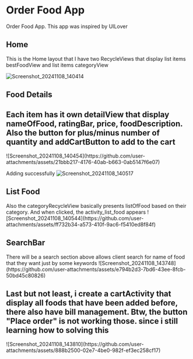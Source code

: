 <h1 allign ="center" >Order Food App</h1>
<p1 allign ="left"> Order Food App. This app was inspired by UILover</p1>

<h2>Home </h2>

 <p1> This is the Home layout that I have two RecycleViews that display list items bestFoodView and list items categoryView </p1>

![Screenshot_20241108_140414](https://github.com/user-attachments/assets/138b5f15-0fbb-457f-96ca-264ee8c989a2)

<h2>Food Details</h2>
<h2> Each item has it own detailView that display nameOfFood, ratingBar, price, foodDescription. Also the button for plus/minus number of quantity
and addCartButton to add to the cart </h2>
![Screenshot_20241108_140454](https://github.com/user-attachments/assets/21bbb217-4176-40ab-b663-0ab5147f6e07) 

<p1>Adding successfully</p1>
![Screenshot_20241108_140517](https://github.com/user-attachments/assets/679c129a-b7ea-43f1-bfe9-6ef92294bb55)

<h2>List Food</h2>
<p1>Also the categoryRecycleView basically presents listOfFood based on their category. And when clicked, the activity_list_food appears </p1>
![Screenshot_20241108_140544](https://github.com/user-attachments/assets/ff732b34-a573-410f-9ac6-f5410ed8f84f)

<h2>SearchBar</h2>
<p1>There will be a search section above allows client search for name of food that they want just by some keywords</p1>
![Screenshot_20241108_143748](https://github.com/user-attachments/assets/e794b2d3-7bd6-43ee-8fcb-50bd45c80826)
<h2>Last but not least, i create a cartActivity that display all foods that have been added before, there also have bill management. 
  Btw, the button "Place order" is not working those. since i still learning how to solving this </h2>
  ![Screenshot_20241108_143810](https://github.com/user-attachments/assets/888b2500-02e7-4be0-982f-ef3ec258cf17)

